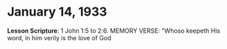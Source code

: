 # January 14, 1933

**Lesson Scripture**: 1 John 1:5 to 2:6. MEMORY VERSE: "Whoso keepeth His word, in him verily is the love of God

